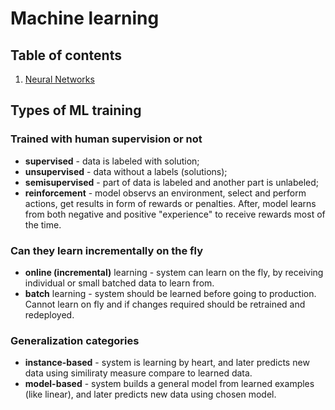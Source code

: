 # Machine learning

## Table of contents

1. [Neural Networks](nn/)

## Types of ML training

### Trained with human supervision or not

- **supervised** - data is labeled with solution;
- **unsupervised** - data without a labels (solutions);
- **semisupervised** - part of data is labeled and another part is unlabeled;
- **reinforcement** - model observs an environment, select and perform actions, get results in form of rewards or penalties. After, model learns from both negative and positive "experience" to receive rewards most of the time.

### Can they learn incrementally on the fly

- **online (incremental)** learning - system can learn on the fly, by receiving individual or small batched data to learn from.
- **batch** learning - system should be learned before going to production. Cannot learn on fly and if changes required should be retrained and redeployed.

### Generalization categories

- **instance-based** - system is learning by heart, and later predicts new data using similiraty measure compare to learned data.
- **model-based** - system builds a general model from learned examples (like linear), and later predicts new data using chosen model.
